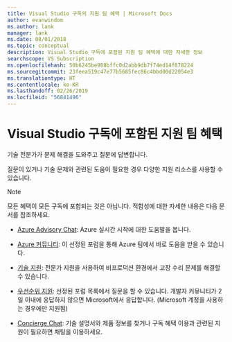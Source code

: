 ```yaml
---
title: Visual Studio 구독의 지원 팀 혜택 | Microsoft Docs
author: evanwindom
ms.author: lank
manager: lank
ms.date: 08/01/2018
ms.topic: conceptual
description: Visual Studio 구독에 포함된 지원 팀 혜택에 대한 자세한 정보
searchscope: VS Subscription
ms.openlocfilehash: 50b6245be908bffc0d2abb9db7f74ed14f878224
ms.sourcegitcommit: 23feea519c47e77b5685fec86c4bbd00d22054e3
ms.translationtype: HT
ms.contentlocale: ko-KR
ms.lasthandoff: 02/26/2019
ms.locfileid: "56841496"
---
```

# <a name="technical-support-benefits-included-with-visual-studio-subscriptions"></a>Visual Studio 구독에 포함된 지원 팀 혜택

기술 전문가가 문제 해결을 도와주고 질문에 답변합니다.

질문이 있거나 기술 문제와 관련된 도움이 필요한 경우 다양한 지원 리소스를 사용할 수 있습니다.

> [!NOTE]
> 모든 혜택이 모든 구독에 포함되는 것은 아닙니다.  적합성에 대한 자세한 내용은 다음 문서를 참조하세요.

- [Azure Advisory Chat](vs-azure-advisory-chat.md): Azure 실시간 시작에 대한 도움말을 봅니다.

- [Azure 커뮤니티](vs-azure-community.md): 이 선정된 포럼을 통해 Azure 팀에서 바로 도움을 받을 수 있습니다.

- [기술 지원](vs-tech-support.md): 전문가 지원을 사용하여 비프로덕션 환경에서 고장 수리 문제를 해결할 수 있습니다.

- [우선순위 지원](vs-priority-support.md): 선정된 포럼 목록에서 질문을 할 수 있습니다. 개발자 커뮤니티가 2일 이내에 응답하지 않으면 Microsoft에서 응답합니다. (Microsoft 계정을 사용하는 경우에만 지원됨)

- [Concierge Chat](vs-concierge-chat.md): 기술 설명서와 제품 정보를 찾거나 구독 혜택 이용과 관련된 지원이 필요하면 채팅을 이용하세요.
